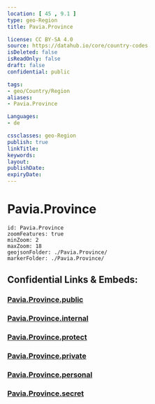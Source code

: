 ```yaml
---
location: [ 45 , 9.1 ] 
type: geo-Region
title: Pavia.Province

license: CC BY-SA 4.0
source: https://datahub.io/core/country-codes
isDeleted: false
isReadOnly: false
draft: false
confidential: public

tags:
- geo/Country/Region
aliases:
- Pavia.Province

Languages:
- de

cssclasses: geo-Region
publish: true
linkTitle: 
keywords: 
layout: 
publishDate: 
expiryDate: 
---
```


# Pavia.Province

```leaflet
id: Pavia.Province
zoomFeatures: true 
minZoom: 2 
maxZoom: 18
geojsonFolder: ./Pavia.Province/
markerFolder: ./Pavia.Province/
```


## Confidential Links & Embeds: 

### [Pavia.Province.public](/_public/\Earth\Continent\Europe\Europe~South\Italy\regions~Italy\LombardyPavia.Province.public.md) 

### [Pavia.Province.internal](/_internal/\Earth\Continent\Europe\Europe~South\Italy\regions~Italy\LombardyPavia.Province.internal.md) 

### [Pavia.Province.protect](/_protect/\Earth\Continent\Europe\Europe~South\Italy\regions~Italy\LombardyPavia.Province.protect.md) 

### [Pavia.Province.private](/_private/\Earth\Continent\Europe\Europe~South\Italy\regions~Italy\LombardyPavia.Province.private.md) 

### [Pavia.Province.personal](/_personal/\Earth\Continent\Europe\Europe~South\Italy\regions~Italy\LombardyPavia.Province.personal.md) 

### [Pavia.Province.secret](/_secret/\Earth\Continent\Europe\Europe~South\Italy\regions~Italy\LombardyPavia.Province.secret.md)

